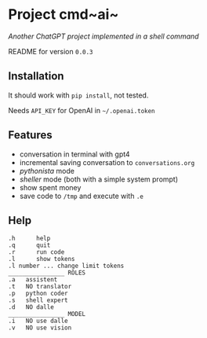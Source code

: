 Project cmd~ai~
===============

*Another ChatGPT project implemented in a shell command*

README for version `0.0.3`

Installation
------------

It should work with `pip install`, not tested.

Needs `API_KEY` for OpenAI in `~/.openai.token`

Features
--------

-   conversation in terminal with gpt4
-   incremental saving conversation to `conversations.org`
-   *pythonista* mode
-   *sheller* mode (both with a simple system prompt)
-   show spent money
-   save code to `/tmp` and execute with `.e`

Help
----

``` {.example}
.h      help
.q      quit
.r      run code
.l      show tokens
.l number ... change limit tokens
________________ ROLES
.a   assistent
.t   NO translator
.p   python coder
.s   shell expert
.d   NO dalle
________________ MODEL
.i   NO use dalle
.v   NO use vision
```
